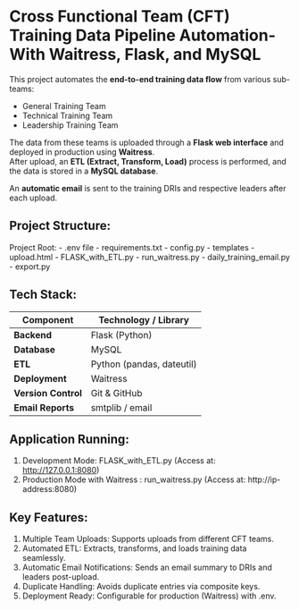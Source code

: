# **Cross Functional Team (CFT) Training Data Pipeline Automation- With Waitress, Flask, and MySQL**

This project automates the **end-to-end training data flow** from various sub-teams:

- General Training Team  
- Technical Training Team  
- Leadership Training Team  

The data from these teams is uploaded through a **Flask web interface** and deployed in production using **Waitress**.  
After upload, an **ETL (Extract, Transform, Load)** process is performed, and the data is stored in a **MySQL database**.  

An **automatic email** is sent to the training DRIs and respective leaders after each upload.


## **Project Structure**:

Project Root:
    - .env file
    - requirements.txt
    - config.py
    - templates
        - upload.html
    - FLASK_with_ETL.py
    - run_waitress.py
    - daily_training_email.py
    - export.py

## **Tech Stack**:

| Component        | Technology / Library    |
|-----------------|--------------------------|
| **Backend**    | Flask (Python)            |
| **Database**   | MySQL                     |
| **ETL**        | Python (pandas, dateutil) |
| **Deployment** | Waitress                  |
| **Version Control** | Git & GitHub          |
| **Email Reports** | smtplib / email         |


## **Application Running**:

1. Development Mode: FLASK_with_ETL.py (Access at: http://127.0.0.1:8080)
2. Production Mode with Waitress : run_waitress.py (Access at: http://ip-address:8080)

## **Key Features**:

1. Multiple Team Uploads: Supports uploads from different CFT teams.
2. Automated ETL: Extracts, transforms, and loads training data seamlessly.
3. Automatic Email Notifications: Sends an email summary to DRIs and leaders post-upload.
4. Duplicate Handling: Avoids duplicate entries via composite keys.
5. Deployment Ready: Configurable for production (Waitress) with .env.

